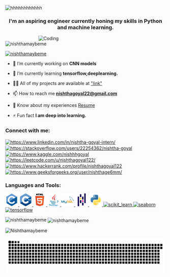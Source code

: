 ![hhhhhhhhhhhh](https://github.com/Nishthamaybeme/Nishthamaybeme/assets/143293250/80276d9a-aefa-4e8e-a0aa-96041551e696)

<h3 align="center">I'm an aspiring engineer currently honing my skills in Python and machine learning.</h3>
<img align="right" alt="Coding" width="400" src="https://mir-s3-cdn-cf.behance.net/project_modules/disp/601014116770475.6068beff4640a.gif">
<p align="left"> <img src="https://komarev.com/ghpvc/?username=nishthamaybeme&label=Profile%20views&color=0e75b6&style=flat" alt="nishthamaybeme" /> </p> 
<p align="left"> <a href="https://github.com/ryo-ma/github-profile-trophy"> <img src="https://github-profile-trophy.vercel.app/?username=nishthamaybeme" alt="nishthamaybeme" /> </a> </p>

- 🔭 I’m currently working on **CNN models**

- 🌱 I’m currently learning **tensorflow,deeplearning.**

- 👨‍💻 All of my projects are available at ["link"]("link")

- 📫 How to reach me **nishthagoyal22@gmail.com**

- 📄 Know about my experiences [Resume](https://drive.google.com/drive/folders/1iAg_gnoF0TO59BhKLMRB6Gu3MgHjUPLf?usp=drive_link)

- ⚡ Fun fact **I am deep into learning.**

<h3 align="left">Connect with me:</h3>
<p align="left">
<a href="[www.linkedin.com/in/nishtha-goyal-intern](https://www.linkedin.com/in/nishtha-goyal-intern/)" target="blank"><img align="center" src="https://raw.githubusercontent.com/rahuldkjain/github-profile-readme-generator/master/src/images/icons/Social/linked-in-alt.svg" alt="https://www.linkedin.com/in/nishtha-goyal-intern/" height="30" width="40" /></a>
<a href="https://stackoverflow.com/users/https://stackoverflow.com/users/22254362/nishtha-goyal" target="blank"><img align="center" src="https://raw.githubusercontent.com/rahuldkjain/github-profile-readme-generator/master/src/images/icons/Social/stack-overflow.svg" alt="https://stackoverflow.com/users/22254362/nishtha-goyal" height="30" width="40" /></a>
<a href="https://kaggle.com/https://www.kaggle.com/nishhhgoyal" target="blank"><img align="center" src="https://raw.githubusercontent.com/rahuldkjain/github-profile-readme-generator/master/src/images/icons/Social/kaggle.svg" alt="https://www.kaggle.com/nishhhgoyal" height="30" width="40" /></a>
<a href="https://www.leetcode.com/https://leetcode.com/u/nishthagoyal122/" target="blank"><img align="center" src="https://raw.githubusercontent.com/rahuldkjain/github-profile-readme-generator/master/src/images/icons/Social/leet-code.svg" alt="https://leetcode.com/u/nishthagoyal122/" height="30" width="40" /></a>
<a href="https://www.hackerrank.com/profile/nishthagoyal122" target="blank"><img align="center" src="https://raw.githubusercontent.com/rahuldkjain/github-profile-readme-generator/master/src/images/icons/Social/hackerearth.svg" alt="https://www.hackerrank.com/profile/nishthagoyal122" height="30" width="40" /></a>
<a href="https://auth.geeksforgeeks.org/user/https://www.geeksforgeeks.org/user/nishthage6mm/" target="blank"><img align="center" src="https://raw.githubusercontent.com/rahuldkjain/github-profile-readme-generator/master/src/images/icons/Social/geeks-for-geeks.svg" alt="https://www.geeksforgeeks.org/user/nishthage6mm/" height="30" width="40" /></a>
</p>

<h3 align="left">Languages and Tools:</h3>
<p align="left"> <a href="https://www.cprogramming.com/" target="_blank" rel="noreferrer"> <img src="https://raw.githubusercontent.com/devicons/devicon/master/icons/c/c-original.svg" alt="c" width="40" height="40"/> </a> <a href="https://www.w3schools.com/cpp/" target="_blank" rel="noreferrer"> <img src="https://raw.githubusercontent.com/devicons/devicon/master/icons/cplusplus/cplusplus-original.svg" alt="cplusplus" width="40" height="40"/> </a> <a href="https://www.w3.org/html/" target="_blank" rel="noreferrer"> <img src="https://raw.githubusercontent.com/devicons/devicon/master/icons/html5/html5-original-wordmark.svg" alt="html5" width="40" height="40"/> </a> <a href="https://www.java.com" target="_blank" rel="noreferrer"> <img src="https://raw.githubusercontent.com/devicons/devicon/master/icons/java/java-original.svg" alt="java" width="40" height="40"/> </a> <a href="https://www.mysql.com/" target="_blank" rel="noreferrer"> <img src="https://raw.githubusercontent.com/devicons/devicon/master/icons/mysql/mysql-original-wordmark.svg" alt="mysql" width="40" height="40"/> </a> <a href="https://pandas.pydata.org/" target="_blank" rel="noreferrer"> <img src="https://raw.githubusercontent.com/devicons/devicon/2ae2a900d2f041da66e950e4d48052658d850630/icons/pandas/pandas-original.svg" alt="pandas" width="40" height="40"/> </a> <a href="https://www.python.org" target="_blank" rel="noreferrer"> <img src="https://raw.githubusercontent.com/devicons/devicon/master/icons/python/python-original.svg" alt="python" width="40" height="40"/> </a> <a href="https://scikit-learn.org/" target="_blank" rel="noreferrer"> <img src="https://upload.wikimedia.org/wikipedia/commons/0/05/Scikit_learn_logo_small.svg" alt="scikit_learn" width="40" height="40"/> </a> <a href="https://seaborn.pydata.org/" target="_blank" rel="noreferrer"> <img src="https://seaborn.pydata.org/_images/logo-mark-lightbg.svg" alt="seaborn" width="40" height="40"/> </a> <a href="https://www.tensorflow.org" target="_blank" rel="noreferrer"> <img src="https://www.vectorlogo.zone/logos/tensorflow/tensorflow-icon.svg" alt="tensorflow" width="40" height="40"/> </a> </p>

<p><img align="left" src="https://github-readme-stats.vercel.app/api/top-langs?username=nishthamaybeme&show_icons=true&locale=en&layout=compact" alt="nishthamaybeme" /></p>

<p>&nbsp;<img align="center" src="https://github-readme-stats.vercel.app/api?username=nishthamaybeme&show_icons=true&locale=en" alt="nishthamaybeme" /></p>

<p><img align="center" src="https://github-readme-streak-stats.herokuapp.com/?user=nishthamaybeme&" alt="Nishthamaybeme" /></p>


![snake gif](https://github.com/Nishthamaybeme/Nishthamaybeme/blob/output/snake.svg)


